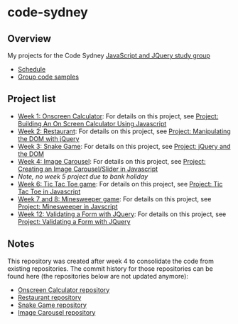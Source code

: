 code-sydney
===========

## Overview ##

My projects for the Code Sydney [JavaScript and JQuery study group](http://codesydney.com/)

* [Schedule](http://codesydney.com/schedule/)
* [Group code samples](http://codesydney.com/code/)

## Project list ##
* [Week 1: Onscreen Calculator](https://github.com/drewylui/code-sydney/tree/master/calculator): For details on this project, see [Project: Building An On Screen Calculator Using Javascript](http://www.theodinproject.com/javascript-and-jquery/on-screen-calculator)
* [Week 2: Restaurant](https://github.com/drewylui/code-sydney/tree/master/restaurant): For details on this project, see [Project: Manipulating the DOM with jQuery](http://www.theodinproject.com/javascript-and-jquery/manipulating-the-dom-with-jquery)
* [Week 3: Snake Game](https://github.com/drewylui/code-sydney/tree/master/snake): For details on this project, see [Project: jQuery and the DOM](http://www.theodinproject.com/javascript-and-jquery/jquery-and-the-dom)
* [Week 4: Image Carousel](https://github.com/drewylui/image-carousel): For details on this project, see [Project: Creating an Image Carousel/Slider in Javascript](https://github.com/drewylui/code-sydney/tree/master/image-carousel)
* _Note, no week 5 project due to bank holiday_
* [Week 6: Tic Tac Toe game](https://github.com/drewylui/code-sydney/tree/master/tictactoe): For details on this project, see [Project: Tic Tac Toe in Javascript](http://www.theodinproject.com/javascript-and-jquery/tic-tac-toe)
* [Week 7 and 8: Minesweeper game](https://github.com/drewylui/code-sydney/tree/master/minesweeper): For details on this project, see [Project: Minesweeper in Javscript](http://www.theodinproject.com/javascript-and-jquery/minesweeper)
* [Week 12: Validating a Form with JQuery](https://github.com/drewylui/code-sydney/tree/master/form-validate): For details on this project, see [Project: Validating a Form with JQuery](http://www.theodinproject.com/javascript-and-jquery/validating-a-form-with-jquery)


## Notes ##

This repository was created after week 4 to consolidate the code from existing repositories. The commit history for those repositories can be found here (the repositories below are not updated anymore):
* [Onscreen Calculator repository](https://github.com/drewylui/onscreen-calculator)
* [Restaurant repository](https://github.com/drewylui/restaurant)
* [Snake Game repository](https://github.com/drewylui/snake)
* [Image Carousel repository](https://github.com/drewylui/image-carousel)



